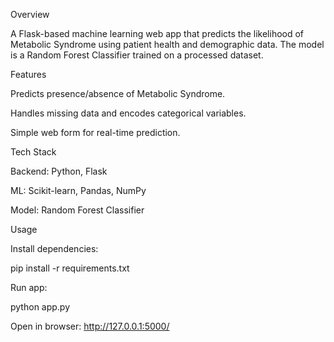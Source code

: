 Overview

A Flask-based machine learning web app that predicts the likelihood of Metabolic Syndrome using patient health and demographic data. The model is a Random Forest Classifier trained on a processed dataset.

Features

Predicts presence/absence of Metabolic Syndrome.

Handles missing data and encodes categorical variables.

Simple web form for real-time prediction.

Tech Stack

Backend: Python, Flask

ML: Scikit-learn, Pandas, NumPy

Model: Random Forest Classifier

Usage

Install dependencies:

pip install -r requirements.txt


Run app:

python app.py


Open in browser: http://127.0.0.1:5000/
